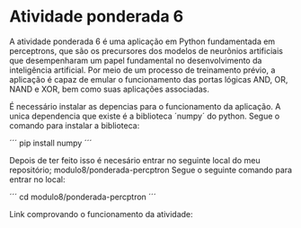 # Atividade ponderada 6

A atividade ponderada 6 é uma aplicação em Python fundamentada em perceptrons, que são os precursores dos modelos de neurônios artificiais que desempenharam um papel fundamental no desenvolvimento da inteligência artificial. 
Por meio de um processo de treinamento prévio, a aplicação é capaz de emular o funcionamento das portas lógicas AND, OR, NAND e XOR, bem como suas aplicações associadas.

É necessário instalar as depencias para o funcionamento da aplicação. A unica dependencia que existe é a biblioteca ´numpy´ do python. Segue o comando para instalar a biblioteca: 

´´´
pip install numpy
´´´

Depois de ter feito isso é necesário entrar no seguinte local do meu repositório; modulo8/ponderada-percptron
Segue o seguinte comando para entrar no local:

´´´
cd modulo8/ponderada-percptron
´´´

Link comprovando o funcionamento da atividade: 
